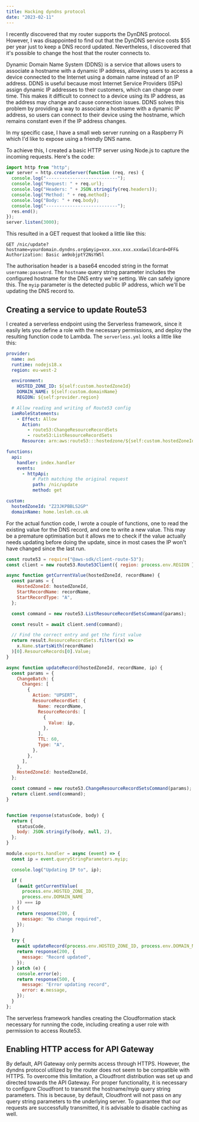 ```yaml
---
title: Hacking dyndns protocol
date: "2023-02-11"
---
```


I recently discovered that my router supports the DynDNS protocol. However, I was disappointed to find out that the DynDNS service costs $55 per year just to keep a DNS record updated. Nevertheless, I discovered that it's possible to change the host that the router connects to.

Dynamic Domain Name System (DDNS) is a service that allows users to associate a hostname with a dynamic IP address, allowing users to access a device connected to the Internet using a domain name instead of an IP address. DDNS is useful because most Internet Service Providers (ISPs) assign dynamic IP addresses to their customers, which can change over time. This makes it difficult to connect to a device using its IP address, as the address may change and cause connection issues. DDNS solves this problem by providing a way to associate a hostname with a dynamic IP address, so users can connect to their device using the hostname, which remains constant even if the IP address changes.

In my specific case, I have a small web server running on a Raspberry Pi which I'd like to expose using a friendly DNS name.

To achieve this, I created a basic HTTP server using Node.js to capture the incoming requests. Here's the code:

```js
import http from "http";
var server = http.createServer(function (req, res) {
  console.log("---------------------------");
  console.log("Request: " + req.url);
  console.log("Headers: " + JSON.stringify(req.headers));
  console.log("Method: " + req.method);
  console.log("Body: " + req.body);
  console.log("---------------------------");
  res.end();
});
server.listen(3000);
```

This resulted in a GET request that looked a little like this:

```
GET /nic/update?hostname=yourdomain.dyndns.org&myip=xxx.xxx.xxx.xxx&wildcard=OFF&
Authorization: Basic am9objptY2NsYW5l
```

The authorisation header is a base64 encoded string in the format `username:password`. The `hostname` query string parameter includes the configured hostname for the DNS entry we're setting. We can safely ignore this. The `myip` parameter is the detected public IP address, which we'll be updating the DNS record to.

## Creating a service to update Route53

I created a serverless endpoint using the Serverless framework, since it easily lets you define a role with the necessary permissions, and deploy the resulting function code to Lambda. The `serverless.yml` looks a little like this:

```yml
provider:
  name: aws
  runtime: nodejs18.x
  region: eu-west-2

  environment:
    HOSTED_ZONE_ID: ${self:custom.hostedZoneId}
    DOMAIN_NAME: ${self:custom.domainName}
    REGION: ${self:provider.region}

  # Allow reading and writing of Route53 config
  iamRoleStatements:
    - Effect: Allow
      Action:
        - route53:ChangeResourceRecordSets
        - route53:ListResourceRecordSets
      Resource: arn:aws:route53:::hostedzone/${self:custom.hostedZoneId}

functions:
  api:
    handler: index.handler
    events:
      - httpApi:
          # Path matching the original request
          path: /nic/update
          method: get

custom:
  hostedZoneId: "Z23JKPBBLS2GP"
  domainName: home.lesleh.co.uk
```

For the actual function code, I wrote a couple of functions, one to read the existing value for the DNS record, and one to write a new value. This may be a premature optimisation but it allows me to check if the value actually needs updating before doing the update, since in most cases the IP won't have changed since the last run.

```js
const route53 = require("@aws-sdk/client-route-53");
const client = new route53.Route53Client({ region: process.env.REGION });

async function getCurrentValue(hostedZoneId, recordName) {
  const params = {
    HostedZoneId: hostedZoneId,
    StartRecordName: recordName,
    StartRecordType: "A",
  };

  const command = new route53.ListResourceRecordSetsCommand(params);

  const result = await client.send(command);

  // Find the correct entry and get the first value
  return result.ResourceRecordSets.filter((x) =>
    x.Name.startsWith(recordName)
  )[0].ResourceRecords[0].Value;
}

async function updateRecord(hostedZoneId, recordName, ip) {
  const params = {
    ChangeBatch: {
      Changes: [
        {
          Action: "UPSERT",
          ResourceRecordSet: {
            Name: recordName,
            ResourceRecords: [
              {
                Value: ip,
              },
            ],
            TTL: 60,
            Type: "A",
          },
        },
      ],
    },
    HostedZoneId: hostedZoneId,
  };

  const command = new route53.ChangeResourceRecordSetsCommand(params);
  return client.send(command);
}


function response(statusCode, body) {
  return {
    statusCode,
    body: JSON.stringify(body, null, 2),
  };
}

module.exports.handler = async (event) => {
  const ip = event.queryStringParameters.myip;

  console.log("Updating IP to", ip);

  if (
    (await getCurrentValue(
      process.env.HOSTED_ZONE_ID,
      process.env.DOMAIN_NAME
    )) === ip
  ) {
    return response(200, {
      message: "No change required",
    });
  }

  try {
    await updateRecord(process.env.HOSTED_ZONE_ID, process.env.DOMAIN_NAME, ip);
    return response(200, {
      message: "Record updated",
    });
  } catch (e) {
    console.error(e);
    return response(500, {
      message: "Error updating record",
      error: e.message,
    });
  }
};
```

The serverless framework handles creating the Cloudformation stack necessary for running the code, including creating a user role with permission to access Route53.

## Enabling HTTP access for API Gateway

By default, API Gateway only permits access through HTTPS. However, the dyndns protocol utilized by the router does not seem to be compatible with HTTPS. To overcome this limitation, a Cloudfront distribution was set up and directed towards the API Gateway. For proper functionality, it is necessary to configure Cloudfront to transmit the hostname/myip query string parameters. This is because, by default, Cloudfront will not pass on any query string parameters to the underlying server. To guarantee that our requests are successfully transmitted, it is advisable to disable caching as well.
